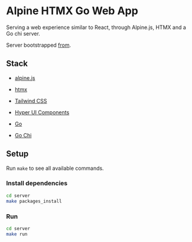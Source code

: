 # Alpine HTMX Go Web App

Serving a web experience similar to React, through Alpine.js, HTMX and a Go chi server.

Server bootstrapped [from](https://github.com/SushritPasupuleti/Go-Chi-Boilerplate).

## Stack

- [alpine.js](https://alpinejs.dev/)

- [htmx](https://htmx.org/)

- [Tailwind CSS](https://tailwindcss.com/)

- [Hyper UI Components](https://www.hyperui.dev/)

- [Go](https://golang.org/)

- [Go Chi](https://github.com/go-chi/chi)

## Setup

Run `make` to see all available commands.

### Install dependencies

```bash
cd server
make packages_install
```

### Run

```bash
cd server
make run
```

